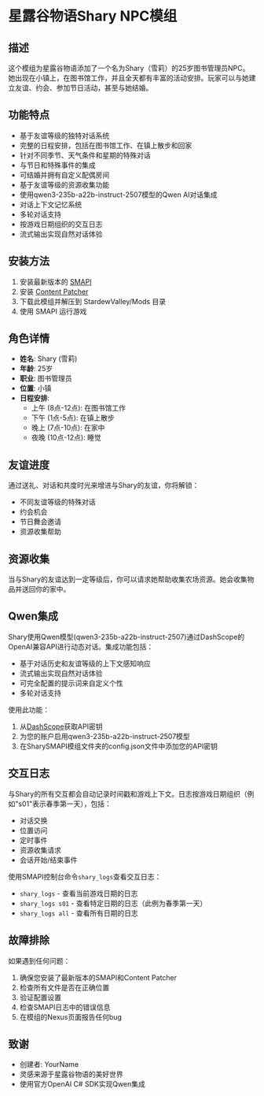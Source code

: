 # 星露谷物语Shary NPC模组

## 描述
这个模组为星露谷物语添加了一个名为Shary（雪莉）的25岁图书管理员NPC。她出现在小镇上，在图书馆工作，并且全天都有丰富的活动安排。玩家可以与她建立友谊、约会、参加节日活动，甚至与她结婚。

## 功能特点
- 基于友谊等级的独特对话系统
- 完整的日程安排，包括在图书馆工作、在镇上散步和回家
- 针对不同季节、天气条件和星期的特殊对话
- 与节日和特殊事件的集成
- 可结婚并拥有自定义配偶房间
- 基于友谊等级的资源收集功能
- 使用qwen3-235b-a22b-instruct-2507模型的Qwen AI对话集成
- 对话上下文记忆系统
- 多轮对话支持
- 按游戏日期组织的交互日志
- 流式输出实现自然对话体验

## 安装方法
1. 安装最新版本的 [SMAPI](https://smapi.io/)
2. 安装 [Content Patcher](https://www.nexusmods.com/stardewvalley/mods/1915)
3. 下载此模组并解压到 StardewValley/Mods 目录
4. 使用 SMAPI 运行游戏

## 角色详情
- **姓名**: Shary (雪莉)
- **年龄**: 25岁
- **职业**: 图书管理员
- **位置**: 小镇
- **日程安排**:
  - 上午 (8点-12点): 在图书馆工作
  - 下午 (1点-5点): 在镇上散步
  - 晚上 (7点-10点): 在家中
  - 夜晚 (10点-12点): 睡觉

## 友谊进度
通过送礼、对话和共度时光来增进与Shary的友谊，你将解锁：
- 不同友谊等级的特殊对话
- 约会机会
- 节日舞会邀请
- 资源收集帮助

## 资源收集
当与Shary的友谊达到一定等级后，你可以请求她帮助收集农场资源。她会收集物品并送回你的家中。

## Qwen集成
Shary使用Qwen模型(qwen3-235b-a22b-instruct-2507)通过DashScope的OpenAI兼容API进行动态对话。集成功能包括：
- 基于对话历史和友谊等级的上下文感知响应
- 流式输出实现自然对话体验
- 可完全配置的提示词来自定义个性
- 多轮对话支持

使用此功能：
1. 从[DashScope](https://dashscope.aliyun.com/)获取API密钥
2. 为您的账户启用qwen3-235b-a22b-instruct-2507模型
3. 在SharySMAPI模组文件夹的config.json文件中添加您的API密钥

## 交互日志
与Shary的所有交互都会自动记录时间戳和游戏上下文。日志按游戏日期组织（例如"s01"表示春季第一天），包括：
- 对话交换
- 位置访问
- 定时事件
- 资源收集请求
- 会话开始/结束事件

使用SMAPI控制台命令`shary_logs`查看交互日志：
- `shary_logs` - 查看当前游戏日期的日志
- `shary_logs s01` - 查看特定日期的日志（此例为春季第一天）
- `shary_logs all` - 查看所有日期的日志

## 故障排除
如果遇到任何问题：
1. 确保您安装了最新版本的SMAPI和Content Patcher
2. 检查所有文件是否在正确位置
3. 验证配置设置
4. 检查SMAPI日志中的错误信息
5. 在模组的Nexus页面报告任何bug

## 致谢
- 创建者: YourName
- 灵感来源于星露谷物语的美好世界
- 使用官方OpenAI C# SDK实现Qwen集成